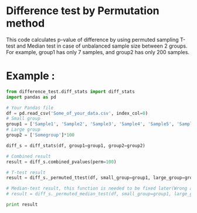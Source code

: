 # Difference test by Permutation method
This code calculates p-value of difference by using permuted sampling T-test and Median test in case of unbalanced sample size between 2 groups. For example, group1 has only 7 samples, and group2 has only 200 samples.

# Example :
```Python
from difference_test.diff_stats import diff_stats
import pandas as pd

# Your Pandas file
df = pd.read_csv('Some_of_your_data.csv', index_col=0)
# Small group
group1 = ['Sample1', 'Sample2', 'Sample3', 'Sample4', 'Sample5', 'Sample7']
# Large group
group2 = ['Somegroup']*100

diff_s = diff_stats(df, group1=group1, group2=group2)

# Combined result
result = diff_s.combined_pvalues(perm=100)

# T-test result
result = diff_s._permuted_ttest(df, small_group=group1, large_group=group2, perm=100)

# Median-test result, this function is needed to be fixed later(Wrong algorithm)
# result = diff_s._permuted_median_test(df, small_group=group1, large_group=group2, perm=100)

print result
```
